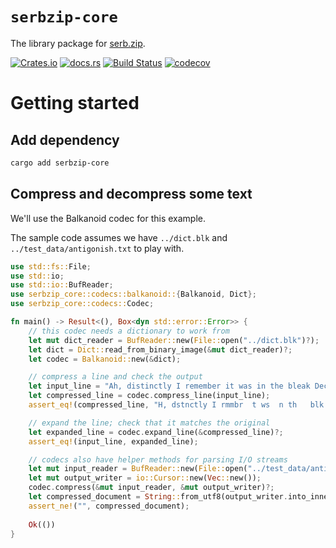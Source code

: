`serbzip-core`
===
The library package for [serb.zip](https://github.com/ekoutanov/serbzip).

[![Crates.io](https://img.shields.io/crates/v/serbzip_core?style=flat-square&logo=rust)](https://crates.io/crates/serbzip-core)
[![docs.rs](https://img.shields.io/badge/docs.rs-serbzip_core-blue?style=flat-square&logo=docs.rs)](https://docs.rs/serbzip-core)
[![Build Status](https://img.shields.io/github/workflow/status/ekoutanov/serbzip/Cargo%20build?style=flat-square&logo=github)](https://github.com/ekoutanov/serbzip/actions/workflows/master.yml)
[![codecov](https://img.shields.io/codecov/c/github/ekoutanov/serbzip/master?style=flat-square&logo=codecov)](https://codecov.io/gh/ekoutanov/serbzip)

# Getting started
## Add dependency
```sh
cargo add serbzip-core
```

## Compress and decompress some text
We'll use the Balkanoid codec for this example.

The sample code assumes we have `../dict.blk` and `../test_data/antigonish.txt` to play with.

```rust
use std::fs::File;
use std::io;
use std::io::BufReader;
use serbzip_core::codecs::balkanoid::{Balkanoid, Dict};
use serbzip_core::codecs::Codec;

fn main() -> Result<(), Box<dyn std::error::Error>> {
    // this codec needs a dictionary to work from
    let mut dict_reader = BufReader::new(File::open("../dict.blk")?);
    let dict = Dict::read_from_binary_image(&mut dict_reader)?;
    let codec = Balkanoid::new(&dict);

    // compress a line and check the output
    let input_line = "Ah, distinctly I remember it was in the bleak December";
    let compressed_line = codec.compress_line(input_line);
    assert_eq!(compressed_line, "H, dstnctly I rmmbr  t ws  n th   blk Dcmbr");

    // expand the line; check that it matches the original
    let expanded_line = codec.expand_line(&compressed_line)?;
    assert_eq!(input_line, expanded_line);

    // codecs also have helper methods for parsing I/O streams
    let mut input_reader = BufReader::new(File::open("../test_data/antigonish.txt")?);
    let mut output_writer = io::Cursor::new(Vec::new());
    codec.compress(&mut input_reader, &mut output_writer)?;
    let compressed_document = String::from_utf8(output_writer.into_inner())?;
    assert_ne!("", compressed_document);
    
    Ok(())
}
```